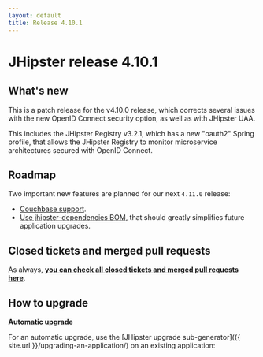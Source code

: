 ```yaml
---
layout: default
title: Release 4.10.1
---
```


JHipster release 4.10.1
==================

What's new
----------

This is a patch release for the v4.10.0 release, which corrects several issues with the new OpenID Connect security option, as well as with JHipster UAA.

This includes the JHipster Registry v3.2.1, which has a new "oauth2" Spring profile, that allows the JHipster Registry to monitor microservice architectures secured with OpenID Connect.

Roadmap
----------

Two important new features are planned for our next `4.11.0` release:

- [Couchbase support](https://github.com/bpmlabs/generator-jhipster/issues/6086).
- [Use jhipster-dependencies BOM](https://github.com/bpmlabs/generator-jhipster/pull/6509), that should greatly simplifies future application upgrades.

Closed tickets and merged pull requests
------------
As always, __[you can check all closed tickets and merged pull requests here](https://github.com/bpmlabs/generator-jhipster/issues?q=milestone%3A4.10.1+is%3Aclosed)__.

How to upgrade
------------

**Automatic upgrade**

For an automatic upgrade, use the [JHipster upgrade sub-generator]({{ site.url }}/upgrading-an-application/) on an existing application:

Upgrade your version of JHipster:

```
yarn global upgrade generator-jhipster
```

And then run the upgrade sub-generator:

```
jhipster upgrade
```

**Manual upgrades**

For a manual upgrade, first upgrade your version of JHipster with:

```
yarn global upgrade generator-jhipster
```

If you have an existing project, it will still use the JHipster version with which it was generated.
To upgrade your project, you must first delete its `node_modules` folder and then run:

```
jhipster
```

You can also update your project and all its entities by running

```
jhipster --with-entities
```

You can also update your entities one-by-one by running again the entity sub-generator, for example if your entity is named _Foo_

```
jhipster entity Foo
```

Help and bugs
--------------

If you find any issue with this release, don't hesitate to:

- Add a bug on our [bug tracker](https://github.com/bpmlabs/generator-jhipster/issues?state=open)
- Post a question on [Stack Overflow](http://stackoverflow.com/tags/bpmlabs/info)

If the issue you have is an urgent bug or security issue, please:

- Contact [@java_hipster](https://twitter.com/java_hipster) on Twitter

